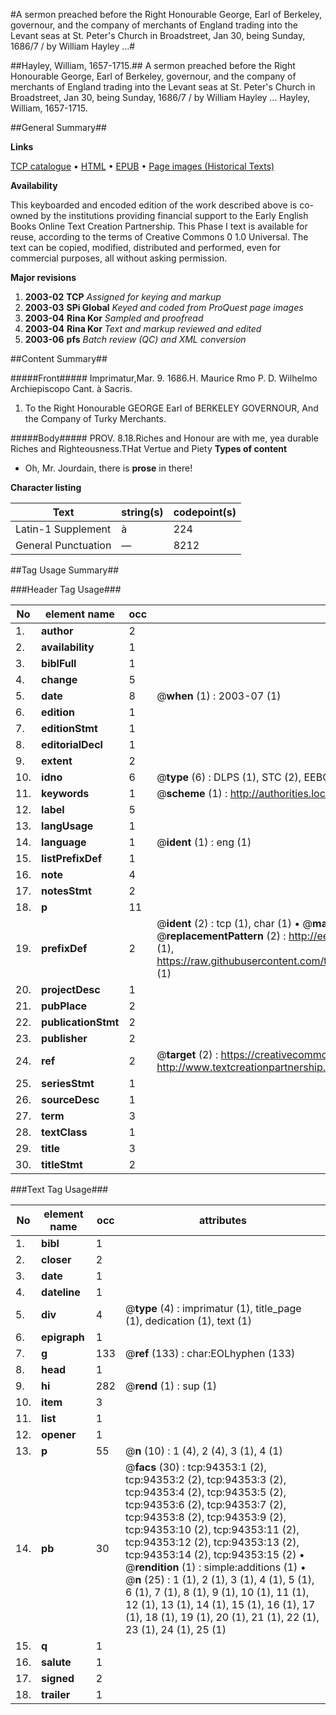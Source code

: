 #A sermon preached before the Right Honourable George, Earl of Berkeley, governour, and the company of merchants of England trading into the Levant seas at St. Peter's Church in Broadstreet, Jan 30, being Sunday, 1686/7 / by William Hayley ...#

##Hayley, William, 1657-1715.##
A sermon preached before the Right Honourable George, Earl of Berkeley, governour, and the company of merchants of England trading into the Levant seas at St. Peter's Church in Broadstreet, Jan 30, being Sunday, 1686/7 / by William Hayley ...
Hayley, William, 1657-1715.

##General Summary##

**Links**

[TCP catalogue](http://www.ota.ox.ac.uk/tcp/)  • 
[HTML](http://tei.it.ox.ac.uk/tcp/Texts-HTML/free/A43/A43125.html)  • 
[EPUB](http://tei.it.ox.ac.uk/tcp/Texts-EPUB/free/A43/A43125.epub) • 
[Page images (Historical Texts)](https://data.historicaltexts.jisc.ac.uk/view?pubId=eebo-12835147e&pageId=eebo-12835147e-94353-1)

**Availability**

This keyboarded and encoded edition of the
	       work described above is co-owned by the institutions
	       providing financial support to the Early English Books
	       Online Text Creation Partnership. This Phase I text is
	       available for reuse, according to the terms of Creative
	       Commons 0 1.0 Universal. The text can be copied,
	       modified, distributed and performed, even for
	       commercial purposes, all without asking permission.

**Major revisions**

1. __2003-02__ __TCP__ *Assigned for keying and markup*
1. __2003-03__ __SPi Global__ *Keyed and coded from ProQuest page images*
1. __2003-04__ __Rina Kor__ *Sampled and proofread*
1. __2003-04__ __Rina Kor__ *Text and markup reviewed and edited*
1. __2003-06__ __pfs__ *Batch review (QC) and XML conversion*

##Content Summary##

#####Front#####
Imprimatur,Mar. 9. 1686.H. Maurice Rmo P. D. Wilhelmo Archiepiscopo Cant. à Sacris.
1. To the Right Honourable GEORGE Earl of BERKELEY GOVERNOUR, And the Company of Turky Merchants.

#####Body#####
PROV. 8.18.Riches and Honour are with me, yea durable Riches and Righteousness.THat Vertue and Piety
**Types of content**

  * Oh, Mr. Jourdain, there is **prose** in there!

**Character listing**


|Text|string(s)|codepoint(s)|
|---|---|---|
|Latin-1 Supplement|à|224|
|General Punctuation|—|8212|

##Tag Usage Summary##

###Header Tag Usage###

|No|element name|occ|attributes|
|---|---|---|---|
|1.|__author__|2||
|2.|__availability__|1||
|3.|__biblFull__|1||
|4.|__change__|5||
|5.|__date__|8| @__when__ (1) : 2003-07 (1)|
|6.|__edition__|1||
|7.|__editionStmt__|1||
|8.|__editorialDecl__|1||
|9.|__extent__|2||
|10.|__idno__|6| @__type__ (6) : DLPS (1), STC (2), EEBO-CITATION (1), OCLC (1), VID (1)|
|11.|__keywords__|1| @__scheme__ (1) : http://authorities.loc.gov/ (1)|
|12.|__label__|5||
|13.|__langUsage__|1||
|14.|__language__|1| @__ident__ (1) : eng (1)|
|15.|__listPrefixDef__|1||
|16.|__note__|4||
|17.|__notesStmt__|2||
|18.|__p__|11||
|19.|__prefixDef__|2| @__ident__ (2) : tcp (1), char (1)  •  @__matchPattern__ (2) : ([0-9\-]+):([0-9IVX]+) (1), (.+) (1)  •  @__replacementPattern__ (2) : http://eebo.chadwyck.com/downloadtiff?vid=$1&page=$2 (1), https://raw.githubusercontent.com/textcreationpartnership/Texts/master/tcpchars.xml#$1 (1)|
|20.|__projectDesc__|1||
|21.|__pubPlace__|2||
|22.|__publicationStmt__|2||
|23.|__publisher__|2||
|24.|__ref__|2| @__target__ (2) : https://creativecommons.org/publicdomain/zero/1.0/ (1), http://www.textcreationpartnership.org/docs/. (1)|
|25.|__seriesStmt__|1||
|26.|__sourceDesc__|1||
|27.|__term__|3||
|28.|__textClass__|1||
|29.|__title__|3||
|30.|__titleStmt__|2||


###Text Tag Usage###

|No|element name|occ|attributes|
|---|---|---|---|
|1.|__bibl__|1||
|2.|__closer__|2||
|3.|__date__|1||
|4.|__dateline__|1||
|5.|__div__|4| @__type__ (4) : imprimatur (1), title_page (1), dedication (1), text (1)|
|6.|__epigraph__|1||
|7.|__g__|133| @__ref__ (133) : char:EOLhyphen (133)|
|8.|__head__|1||
|9.|__hi__|282| @__rend__ (1) : sup (1)|
|10.|__item__|3||
|11.|__list__|1||
|12.|__opener__|1||
|13.|__p__|55| @__n__ (10) : 1 (4), 2 (4), 3 (1), 4 (1)|
|14.|__pb__|30| @__facs__ (30) : tcp:94353:1 (2), tcp:94353:2 (2), tcp:94353:3 (2), tcp:94353:4 (2), tcp:94353:5 (2), tcp:94353:6 (2), tcp:94353:7 (2), tcp:94353:8 (2), tcp:94353:9 (2), tcp:94353:10 (2), tcp:94353:11 (2), tcp:94353:12 (2), tcp:94353:13 (2), tcp:94353:14 (2), tcp:94353:15 (2)  •  @__rendition__ (1) : simple:additions (1)  •  @__n__ (25) : 1 (1), 2 (1), 3 (1), 4 (1), 5 (1), 6 (1), 7 (1), 8 (1), 9 (1), 10 (1), 11 (1), 12 (1), 13 (1), 14 (1), 15 (1), 16 (1), 17 (1), 18 (1), 19 (1), 20 (1), 21 (1), 22 (1), 23 (1), 24 (1), 25 (1)|
|15.|__q__|1||
|16.|__salute__|1||
|17.|__signed__|2||
|18.|__trailer__|1||
